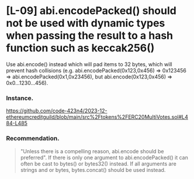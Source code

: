 # [L-09] abi.encodePacked() should not be used with dynamic types when passing the result to a hash function such as keccak256()

Use abi.encode() instead which will pad items to 32 bytes, which will prevent hash collisions (e.g. abi.encodePacked(0x123,0x456) => 0x123456 => abi.encodePacked(0x1,0x23456), but abi.encode(0x123,0x456) => 0x0...1230...456). 

### Instance. 
https://github.com/code-423n4/2023-12-ethereumcreditguild/blob/main/src%2Ftokens%2FERC20MultiVotes.sol#L484-L485

### Recommendation. 
> "Unless there is a compelling reason, abi.encode should be preferred". If there is only one argument to abi.encodePacked() it can often be cast to bytes() or bytes32() instead. If all arguments are strings and or bytes, bytes.concat() should be used instead. 

